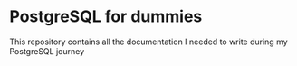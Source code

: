 # PostgreSQL for dummies
This repository contains all the documentation I needed to write during my PostgreSQL journey
